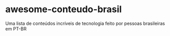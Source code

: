 # awesome-conteudo-brasil
Uma lista de conteúdos incríveis de tecnologia feito por pessoas brasileiras em PT-BR
